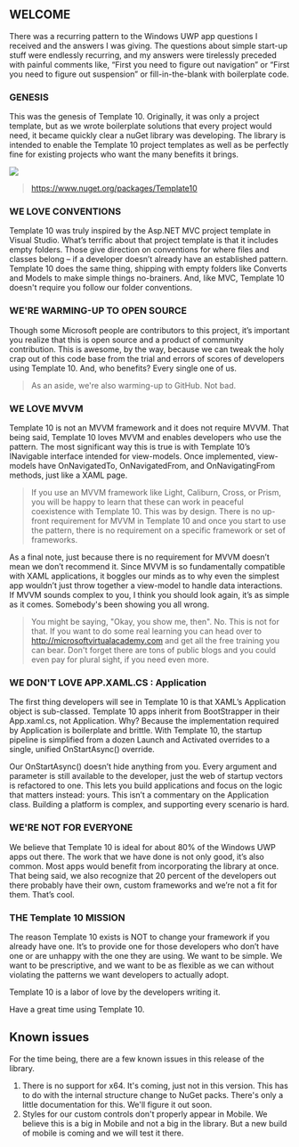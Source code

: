 ## WELCOME

There was a recurring pattern to the Windows UWP app questions I received and the answers I was giving. The questions about simple start-up stuff were endlessly recurring, and my answers were tirelessly preceded with painful comments like, “First you need to figure out navigation” or “First you need to figure out suspension” or fill-in-the-blank with boilerplate code. 

### GENESIS

This was the genesis of Template 10. Originally, it was only a project template, but as we wrote boilerplate solutions that every project would need, it became quickly clear a nuGet library was developing. The library is intended to enable the Template 10 project templates as well as be perfectly fine for existing projects who want the many benefits it brings.

![](https://raw.githubusercontent.com/Windows-XAML/Template10/master/Assets/T10%201366x768.png)

> https://www.nuget.org/packages/Template10

### WE LOVE CONVENTIONS

Template 10 was truly inspired by the Asp.NET MVC project template in Visual Studio. What’s terrific about that project template is that it includes empty folders. Those give direction on conventions for where files and classes belong – if a developer doesn’t already have an established pattern. Template 10 does the same thing, shipping with empty folders like Converts and Models to make simple things no-brainers. And, like MVC, Template 10 doesn't require you follow our folder conventions.

### WE'RE WARMING-UP TO OPEN SOURCE

Though some Microsoft people are contributors to this project, it’s important you realize that this is open source and a product of community contribution. This is awesome, by the way, because we can tweak the holy crap out of this code base from the trial and errors of scores of developers using Template 10. And, who benefits? Every single one of us. 

> As an aside, we're also warming-up to GitHub. Not bad.

### WE LOVE MVVM

Template 10 is not an MVVM framework and it does not require MVVM. That being said, Template 10 loves MVVM and enables developers who use the pattern. The most significant way this is true is with Template 10’s INavigable interface intended for view-models. Once implemented, view-models have OnNavigatedTo, OnNavigatedFrom, and OnNavigatingFrom methods, just like a XAML page. 

> If you use an MVVM framework like Light, Caliburn, Cross, or Prism, you will be happy to learn that these can work in peaceful coexistence with Template 10. This was by design. There is no up-front requirement for MVVM in Template 10 and once you start to use the pattern, there is no requirement on a specific framework or set of frameworks.

As a final note, just because there is no requirement for MVVM doesn’t mean we don’t recommend it. Since MVVM is so fundamentally compatible with XAML applications, it boggles our minds as to why even the simplest app wouldn’t just throw together a view-model to handle data interactions. If MVVM sounds complex to you, I think you should look again, it’s as simple as it comes. Somebody's been showing you all wrong.

> You might be saying, "Okay, you show me, then". No. This is not for that. If you want to do some real learning you can head over to http://microsoftvirtualacademy.com and get all the free training you can bear. Don't forget there are tons of public blogs and you could even pay for plural sight, if you need even more.

### WE DON'T LOVE APP.XAML.CS : Application

The first thing developers will see in Template 10 is that XAML’s Application object is sub-classed.  Template 10 apps inherit from BootStrapper in their App.xaml.cs, not Application. Why? Because the implementation required by Application is boilerplate and brittle. With Template 10, the startup pipeline is simplified from a dozen Launch and Activated overrides to a single, unified OnStartAsync() override. 

Our OnStartAsync() doesn’t hide anything from you. Every argument and parameter is still available to the developer, just the web of startup vectors is refactored to one. This lets you build applications and focus on the logic that matters instead: yours. This isn’t a commentary on the Application class. Building a platform is complex, and supporting every scenario is hard.

### WE'RE NOT FOR EVERYONE

We believe that Template 10 is ideal for about 80% of the Windows UWP apps out there. The work that we have done is not only good, it’s also common. Most apps would benefit from incorporating the library at once. That being said, we also recognize that 20 percent of the developers out there probably have their own, custom frameworks and we’re not a fit for them. That’s cool.

### THE Template 10 MISSION

The reason Template 10 exists is NOT to change your framework if you already have one. It’s to provide one for those developers who don’t have one or are unhappy with the one they are using. We want to be simple. We want to be prescriptive, and we want to be as flexible as we can without violating the patterns we want developers to actually adopt.

Template 10 is a labor of love by the developers writing it. 

Have a great time using Template 10.

## Known issues

For the time being, there are a few known issues in this release of the library.

1. There is no support for x64. It's coming, just not in this version. This has to do with the internal structure change to NuGet packs. There's only a little documentation for this. We'll figure it out soon.
2. Styles for our custom controls don't properly appear in Mobile. We believe this is a big in Mobile and not a big in the library. But a new build of mobile is coming and we will test it there.
